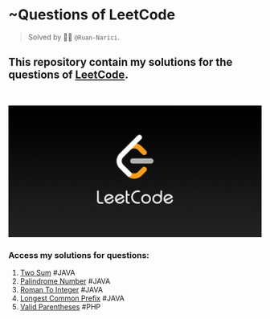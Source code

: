 # ~Questions of LeetCode
> Solved by :man_technologist: ```@Ruan-Narici```.

## This repository contain my solutions for the questions of <a href="https://leetcode.com/" target="_blank">LeetCode</a>.
<br>

<img src="./assets/img/LeetCode_Sharing.png" width= "900px"></img>
<br>

### Access my solutions for questions:
1. <a href="./01-TwoSum" target="_blank">Two Sum</a><span> #JAVA</span>
9. <a href="./09-PalindromeNumber" target="_blank">Palindrome Number</a><span> #JAVA</span>
13. <a href="./13-RomanToInteger" target="_blank">Roman To Integer</a><span> #JAVA</span>
14. <a href="./14-LongestCommonPrefix" target="_blank">Longest Common Prefix</a><span> #JAVA</span>
14. <a href="./20-ValidParentheses" target="_blank">Valid Parentheses</a><span> #PHP</span>
